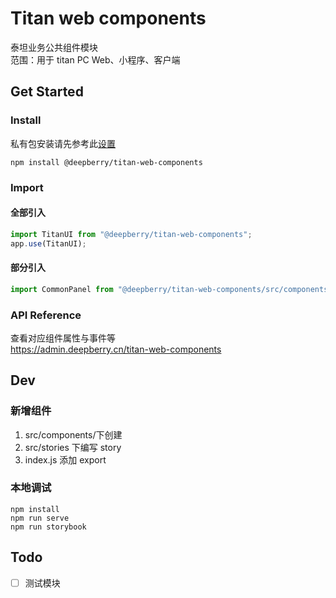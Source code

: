 # Titan web components

泰坦业务公共组件模块  
范围：用于 titan PC Web、小程序、客户端

## Get Started

### Install

私有包安装请先参考此[设置](https://github.com/deepberry/docs/blob/master/packages/install.md)

```shell
npm install @deepberry/titan-web-components
```

### Import

#### 全部引入

```js
import TitanUI from "@deepberry/titan-web-components";
app.use(TitanUI);
```

#### 部分引入

```js
import CommonPanel from "@deepberry/titan-web-components/src/components/Common/Panel.vue";
```

### API Reference

查看对应组件属性与事件等  
https://admin.deepberry.cn/titan-web-components

## Dev

### 新增组件

1. src/components/下创建
2. src/stories 下编写 story
3. index.js 添加 export

### 本地调试

```shell
npm install
npm run serve
npm run storybook
```

## Todo

-   [ ] 测试模块
